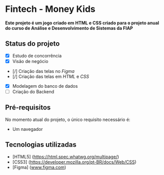 # Fintech - Money Kids
**Este projeto é um jogo criado em HTML e CSS criado para o projeto anual do curso de Análise e Desenvolvimento de Sistemas da FIAP**

## Status do projeto
- [x] Estudo de concorrência
- [x] Visão de negócio
- [/] Criação das telas no *Figma*
- [/] Criação das telas em *HTML* e *CSS*
- [x] Modelagem do banco de dados
- [ ] Criação do Backend

## Pré-requisitos
No momento atual do projeto, o único requisito necessário é: 
- Um navegador

## Tecnologias utilizadas
- [HTML5] (https://html.spec.whatwg.org/multipage/)
- [CSS3] (https://developer.mozilla.org/pt-BR/docs/Web/CSS)
- [Figma] (www.figma.com)